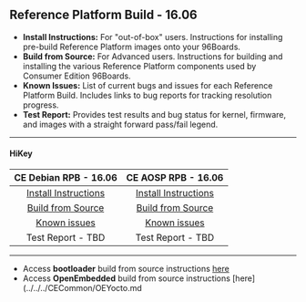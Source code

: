 ## Reference Platform Build - 16.06


- **Install Instructions:** For "out-of-box" users. Instructions for installing pre-build Reference Platform images onto your 96Boards.
- **Build from Source:** For Advanced users. Instructions for building and installing the various Reference Platform components used by Consumer Edition 96Boards.
- **Known Issues:** List of current bugs and issues for each Reference Platform Build. Includes links to bug reports for tracking resolution progress.
- **Test Report:** Provides test results and bug status for kernel, firmware, and images with a straight forward pass/fail legend.

***

#### HiKey



|   **CE Debian RPB - 16.06**   |    **CE AOSP RPB - 16.06**  |
|:-----------------------------:|:---------------------------:|
|   [Install Instructions](InstallDebianRPB-16.06.md)    |  [Install Instructions](https://source.android.com/source/devices.html) |
|  [Build from Source](BFSDebianRPB-16.06.md)        |    [Build from Source](https://source.android.com/source/devices.html)    |
|       [Known issues](../../../Known-Issues.md)        |      [Known issues](../../../Known-Issues.md)       |
|        Test Report - TBD        |      Test Report - TBD       |


***

- Access **bootloader** build from source instructions [here](BuildSourceBL.md) 
- Access **OpenEmbedded** build from source instructions [here](../../../CECommon/OEYocto.md
